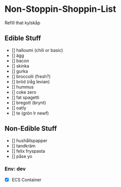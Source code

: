 # Non-Stoppin-Shoppin-List
Refill that kylskåp

## Edible Stuff
- [] halloumi (chili or basic)
- [] ägg
- [] bacon
- [] skinka
- [] gurka
- [] broccolli (fresh?)
- [] bröd (råg levian)
- [] hummus
- [] coke zero
- [] fat spagetti
- [] bregott (brynt)
- [] oatly
- [] te (grön lr newf)

## Non-Edible Stuff
- [] hushållspapper
- [] tandkräm 
- [] felix fryspasta
- [] påse yo

### Env: dev
- [x] ECS Container
